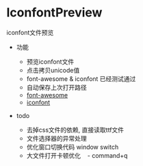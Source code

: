 # IconfontPreview
iconfont文件预览

* 功能
    - 预览iconfont文件
    - 点击拷贝unicode值
    - font-awesome & iconfont 已经测试通过
    - 自动保存上次打开路径
    - [font-awesome](http://fontawesome.io/)
    - [iconfont](http://iconfont.cn/)

* todo
    - 去掉css文件的依赖, 直接读取ttf文件
    - 文件选择器的异常处理
    - 优化窗口切换代码 window switch
    - 大文件打开卡顿优化
    - command+q
